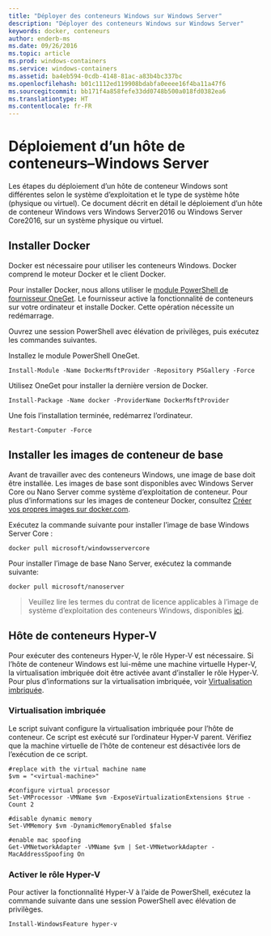 ```yaml
---
title: "Déployer des conteneurs Windows sur Windows Server"
description: "Déployer des conteneurs Windows sur Windows Server"
keywords: docker, conteneurs
author: enderb-ms
ms.date: 09/26/2016
ms.topic: article
ms.prod: windows-containers
ms.service: windows-containers
ms.assetid: ba4eb594-0cdb-4148-81ac-a83b4bc337bc
ms.openlocfilehash: b01c1112ed119908bdabfa0eeee16f4ba11a47f6
ms.sourcegitcommit: bb171f4a858fefe33dd0748b500a018fd0382ea6
ms.translationtype: HT
ms.contentlocale: fr-FR
---
```

# <a name="container-host-deployment---windows-server"></a>Déploiement d’un hôte de conteneurs–Windows Server

Les étapes du déploiement d’un hôte de conteneur Windows sont différentes selon le système d’exploitation et le type de système hôte (physique ou virtuel). Ce document décrit en détail le déploiement d’un hôte de conteneur Windows vers Windows Server2016 ou Windows Server Core2016, sur un système physique ou virtuel.

## <a name="install-docker"></a>Installer Docker

Docker est nécessaire pour utiliser les conteneurs Windows. Docker comprend le moteur Docker et le client Docker. 

Pour installer Docker, nous allons utiliser le [module PowerShell de fournisseur OneGet](https://github.com/OneGet/MicrosoftDockerProvider). Le fournisseur active la fonctionnalité de conteneurs sur votre ordinateur et installe Docker. Cette opération nécessite un redémarrage. 

Ouvrez une session PowerShell avec élévation de privilèges, puis exécutez les commandes suivantes.

Installez le module PowerShell OneGet.

```none
Install-Module -Name DockerMsftProvider -Repository PSGallery -Force
```

Utilisez OneGet pour installer la dernière version de Docker.

```none
Install-Package -Name docker -ProviderName DockerMsftProvider
```

Une fois l’installation terminée, redémarrez l’ordinateur.

```none
Restart-Computer -Force
```

## <a name="install-base-container-images"></a>Installer les images de conteneur de base

Avant de travailler avec des conteneurs Windows, une image de base doit être installée. Les images de base sont disponibles avec Windows Server Core ou Nano Server comme système d’exploitation de conteneur. Pour plus d’informations sur les images de conteneur Docker, consultez [Créer vos propres images sur docker.com](https://docs.docker.com/engine/tutorials/dockerimages/).

Exécutez la commande suivante pour installer l’image de base Windows Server Core :

```none
docker pull microsoft/windowsservercore
```

Pour installer l’image de base Nano Server, exécutez la commande suivante:

```none
docker pull microsoft/nanoserver
```

> Veuillez lire les termes du contrat de licence applicables à l’image de système d’exploitation des conteneurs Windows, disponibles [ici](../images-eula.md).

## <a name="hyper-v-container-host"></a>Hôte de conteneurs Hyper-V

Pour exécuter des conteneurs Hyper-V, le rôle Hyper-V est nécessaire. Si l’hôte de conteneur Windows est lui-même une machine virtuelle Hyper-V, la virtualisation imbriquée doit être activée avant d’installer le rôle Hyper-V. Pour plus d’informations sur la virtualisation imbriquée, voir [Virtualisation imbriquée]( https://msdn.microsoft.com/en-us/virtualization/hyperv_on_windows/user_guide/nesting).

### <a name="nested-virtualization"></a>Virtualisation imbriquée

Le script suivant configure la virtualisation imbriquée pour l’hôte de conteneur. Ce script est exécuté sur l’ordinateur Hyper-V parent. Vérifiez que la machine virtuelle de l’hôte de conteneur est désactivée lors de l’exécution de ce script.

```none
#replace with the virtual machine name
$vm = "<virtual-machine>"

#configure virtual processor
Set-VMProcessor -VMName $vm -ExposeVirtualizationExtensions $true -Count 2

#disable dynamic memory
Set-VMMemory $vm -DynamicMemoryEnabled $false

#enable mac spoofing
Get-VMNetworkAdapter -VMName $vm | Set-VMNetworkAdapter -MacAddressSpoofing On
```

### <a name="enable-the-hyper-v-role"></a>Activer le rôle Hyper-V

Pour activer la fonctionnalité Hyper-V à l’aide de PowerShell, exécutez la commande suivante dans une session PowerShell avec élévation de privilèges.

```none
Install-WindowsFeature hyper-v
```
